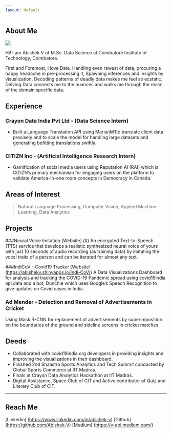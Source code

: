 ```yaml
---
layout: default
---
```


## About Me

<img class="profile-picture" src="sherlock.jpg">

Hi! I am Abishek V of M.Sc. Data Science at Coimbatore Institute of Technology, Coimbatore.

First and Foremost, I love Data.
Handling even rawest of data, procuring a happy headache in pre-processing it,
Spawning inferences and insights by visualization,
Decoding patterns of deadly data makes me feel so ecstatic.
Delving Data connects me to the nuances and walks me through the realm of the domain specific data. 

## Experience 

### Crayon Data India Pvt Ltd - (Data Science Intern)

* Built a Language Translation API using MarianMTto translate client data precisely and to scale the model for handling large datasets and generating befitting translations swiftly. 

### CITIZN Inc  - (Artificial Intelligence Research Intern) 
* Gamification of social media users using Reputation AI (RAI) which is CITIZN’s primary mechanism for engaging users on the platform to validate America-in-one room concepts in Democracy in Canada.


## Areas of Interest

> Natural Language Processing, Computer Vision, Applied Machine Learning, Data Analytics 


## Projects

###Neural Voice Imitation [Website] (#) 
An encrypted Text-to-Speech (TTS) service that develops a realistic synthesized neural voice of yours with just 10 seconds of audio recording (as training data) by imitating the vocal traits of a person and can be iterated for almost any text.

###IndiCoV - Covid19 Tracker [Website] (https://abishekv.shinyapps.io/Indi-CoV/) 
A Data Visualizations Dashboard for analysis and tracking the COVID-19 Pandemic spread using covid19india api data and a bot, Dunchie which uses Google’s Speech Recognition to give updates on Covid cases in India.

### Ad Mender - Detection and Removal of Advertisements in Cricket 
Using Mask R-CNN for replacement of advertisements by superimposition on the boundaries of the ground and sideline screens in cricket matches 


## Deeds

* Collaborated with covid19india.org developers in providing insights and improving the visualizations in their dashboard. 
* Finished 2nd Shaastra Sports Analytics and Tech Summit conducted by Global Sports Commerce at IIT Madras. 
* Finals at Crayon Data Analytics Hackathon at IIT Madras.  
* Digital Assistance, Space Club of CIT and Active contributor of Quiz and Literary Club of CIT.


---

## Reach Me

[Linkedin] (https://www.linkedin.com/in/abishek-v)
[Github] (https://github.com/Abishek-V)
[Medium] (https://v-abi.medium.com/)
